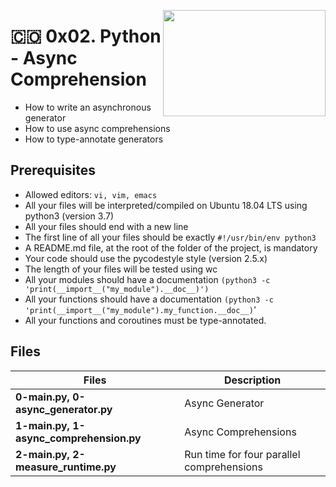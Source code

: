 <p>
<img width="260" height="170" src="https://www.flaticon.com/svg/static/icons/svg/1069/1069890.svg" align="right" >
</p>

# :colombia: 0x02. Python - Async Comprehension

- How to write an asynchronous generator
- How to use async comprehensions
- How to type-annotate generators

## Prerequisites

- Allowed editors: `vi, vim, emacs`
- All your files will be interpreted/compiled on Ubuntu 18.04 LTS using python3 (version 3.7)
- All your files should end with a new line
- The first line of all your files should be exactly `#!/usr/bin/env python3`
- A README.md file, at the root of the folder of the project, is mandatory
- Your code should use the pycodestyle style (version 2.5.x)
- The length of your files will be tested using wc
- All your modules should have a documentation `(python3 -c 'print(__import__("my_module").__doc__)')`
- All your functions should have a documentation `(python3 -c 'print(__import__("my_module").my_function.__doc__)`'
- All your functions and coroutines must be type-annotated.

## Files

| Files                                   | Description                               |
| --------------------------------------- | ----------------------------------------- |
| **0-main.py, 0-async_generator.py**     | Async Generator                           |
| **1-main.py, 1-async_comprehension.py** | Async Comprehensions                      |
| **2-main.py, 2-measure_runtime.py**     | Run time for four parallel comprehensions |

